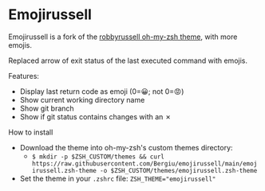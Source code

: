 # Emojirussell
Emojirussell is a fork of the [robbyrussell oh-my-zsh theme](https://github.com/ohmyzsh/ohmyzsh/blob/master/themes/robbyrussell.zsh-theme), with more emojis.

Replaced arrow of exit status of the last executed command with emojis.

Features:
- Display last return code as emoji (0=😀; not 0=😡)
- Show current working directory name
- Show git branch
- Show if git status contains changes with an ✗

How to install

- Download the theme into oh-my-zsh's custom themes directory:
  - `$ mkdir -p $ZSH_CUSTOM/themes && curl https://raw.githubusercontent.com/Bergiu/emojirussell/main/emojirussell.zsh-theme -o $ZSH_CUSTOM/themes/emojirussell.zsh-theme`
- Set the theme in your `.zshrc` file: `ZSH_THEME="emojirussell"`
